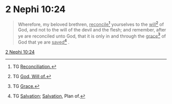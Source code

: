 # 2 Nephi 10:24

> Wherefore, my beloved brethren, <u>reconcile</u>[^a] yourselves to the <u>will</u>[^b] of God, and not to the will of the devil and the flesh; and remember, after ye are reconciled unto God, that it is only in and through the <u>grace</u>[^c] of God that ye are <u>saved</u>[^d] .

[2 Nephi 10:24](https://www.churchofjesuschrist.org/study/scriptures/bofm/2-ne/10?lang=eng&id=p24#p24)


[^a]: TG [Reconciliation.](https://www.churchofjesuschrist.org/study/scriptures/tg/reconciliation?lang=eng)
[^b]: TG [God, Will of.](https://www.churchofjesuschrist.org/study/scriptures/tg/god-will-of?lang=eng)
[^c]: TG [Grace.](https://www.churchofjesuschrist.org/study/scriptures/tg/grace?lang=eng)
[^d]: TG [Salvation](https://www.churchofjesuschrist.org/study/scriptures/tg/salvation?lang=eng); [Salvation](https://www.churchofjesuschrist.org/study/scriptures/tg/salvation?lang=eng), Plan of.
